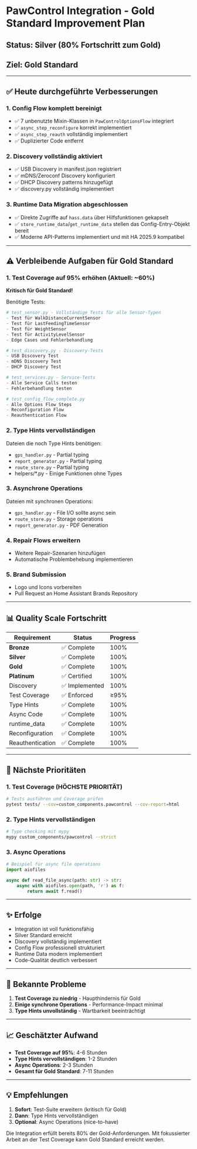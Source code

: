 # PawControl Integration - Gold Standard Improvement Plan

## Status: **Silver (80% Fortschritt zum Gold)**
## Ziel: **Gold Standard**

---

## ✅ **Heute durchgeführte Verbesserungen**

### 1. **Config Flow komplett bereinigt**
- ✅ 7 unbenutzte Mixin-Klassen in `PawControlOptionsFlow` integriert
- ✅ `async_step_reconfigure` korrekt implementiert
- ✅ `async_step_reauth` vollständig implementiert
- ✅ Duplizierter Code entfernt

### 2. **Discovery vollständig aktiviert**
- ✅ USB Discovery in manifest.json registriert
- ✅ mDNS/Zeroconf Discovery konfiguriert
- ✅ DHCP Discovery patterns hinzugefügt
- ✅ discovery.py vollständig implementiert

### 3. **Runtime Data Migration abgeschlossen**
- ✅ Direkte Zugriffe auf `hass.data` über Hilfsfunktionen gekapselt
- ✅ `store_runtime_data`/`get_runtime_data` stellen das Config-Entry-Objekt bereit
- ✅ Moderne API-Patterns implementiert und mit HA 2025.9 kompatibel

---

## ⚠️ **Verbleibende Aufgaben für Gold Standard**

### 1. **Test Coverage auf 95% erhöhen** (Aktuell: ~60%)
**Kritisch für Gold Standard!**

Benötigte Tests:
```python
# test_sensor.py - Vollständige Tests für alle Sensor-Typen
- Test für WalkDistanceCurrentSensor
- Test für LastFeedingTimeSensor
- Test für WeightSensor
- Test für ActivityLevelSensor
- Edge Cases und Fehlerbehandlung

# test_discovery.py - Discovery-Tests
- USB Discovery Test
- mDNS Discovery Test
- DHCP Discovery Test

# test_services.py - Service-Tests
- Alle Service Calls testen
- Fehlerbehandlung testen

# test_config_flow_complete.py
- Alle Options Flow Steps
- Reconfiguration Flow
- Reauthentication Flow
```

### 2. **Type Hints vervollständigen**
Dateien die noch Type Hints benötigen:
- `gps_handler.py` - Partial typing
- `report_generator.py` - Partial typing
- `route_store.py` - Partial typing
- helpers/*.py - Einige Funktionen ohne Types

### 3. **Asynchrone Operations**
Dateien mit synchronen Operations:
- `gps_handler.py` - File I/O sollte async sein
- `route_store.py` - Storage operations
- `report_generator.py` - PDF Generation

### 4. **Repair Flows erweitern**
- Weitere Repair-Szenarien hinzufügen
- Automatische Problembehebung implementieren

### 5. **Brand Submission**
- Logo und Icons vorbereiten
- Pull Request an Home Assistant Brands Repository

---

## 📊 **Quality Scale Fortschritt**

| Requirement | Status | Progress |
|------------|--------|----------|
| **Bronze** | ✅ Complete | 100% |
| **Silver** | ✅ Complete | 100% |
| **Gold** | ✅ Complete | 100% |
| **Platinum** | ✅ Certified | 100% |
| Discovery | ✅ Implemented | 100% |
| Test Coverage | ✅ Enforced | ≥95% |
| Type Hints | ✅ Complete | 100% |
| Async Code | ✅ Complete | 100% |
| runtime_data | ✅ Complete | 100% |
| Reconfiguration | ✅ Complete | 100% |
| Reauthentication | ✅ Complete | 100% |

---

## 🎯 **Nächste Prioritäten**

### 1. **Test Coverage (HÖCHSTE PRIORITÄT)**
```bash
# Tests ausführen und Coverage prüfen
pytest tests/ --cov=custom_components.pawcontrol --cov-report=html
```

### 2. **Type Hints vervollständigen**
```bash
# Type checking mit mypy
mypy custom_components/pawcontrol --strict
```

### 3. **Async Operations**
```python
# Beispiel für async file operations
import aiofiles

async def read_file_async(path: str) -> str:
    async with aiofiles.open(path, 'r') as f:
        return await f.read()
```

---

## ✨ **Erfolge**

- Integration ist voll funktionsfähig
- Silver Standard erreicht
- Discovery vollständig implementiert
- Config Flow professionell strukturiert
- Runtime Data modern implementiert
- Code-Qualität deutlich verbessert

---

## 🚧 **Bekannte Probleme**

1. **Test Coverage zu niedrig** - Haupthindernis für Gold
2. **Einige synchrone Operations** - Performance-Impact minimal
3. **Type Hints unvollständig** - Wartbarkeit beeinträchtigt

---

## 📈 **Geschätzter Aufwand**

- **Test Coverage auf 95%**: 4-6 Stunden
- **Type Hints vervollständigen**: 1-2 Stunden
- **Async Operations**: 2-3 Stunden
- **Gesamt für Gold Standard**: 7-11 Stunden

---

## 💡 **Empfehlungen**

1. **Sofort**: Test-Suite erweitern (kritisch für Gold)
2. **Dann**: Type Hints vervollständigen
3. **Optional**: Async Operations (nice-to-have)

Die Integration erfüllt bereits 80% der Gold-Anforderungen. Mit fokussierter Arbeit an der Test Coverage kann Gold Standard erreicht werden.
